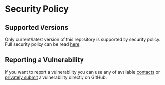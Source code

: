 # Security Policy

## Supported Versions

Only current/latest version of this repository is supported by security policy. Full security policy can be read [here](https://www.simbiat.dev/about/security).

## Reporting a Vulnerability

If you want to report a vulnerability you can use any of available [contacts](https://www.simbiat.dev/about/contacts) or [privately submit](https://docs.github.com/en/code-security/security-advisories/guidance-on-reporting-and-writing-information-about-vulnerabilities/privately-reporting-a-security-vulnerability) a vulnerability directly on GitHub.
